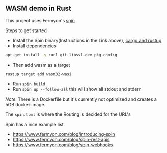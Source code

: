 ## WASM demo in Rust 

This project uses Fermyon's [spin](https://github.com/fermyon/spin)

Steps to get started
- Install the Spin binary(Instructions in the Link above), [cargo and rustup](https://doc.rust-lang.org/cargo/getting-started/installation.html)
- Install dependencies
```bash
apt-get install -y curl git libssl-dev pkg-config
```
- Then add wasm as a target
```bash
rustup target add wasm32-wasi
```
- Run `spin build`
- Run `spin up --follow-all` this will show all stdout and stderr

*Note*: There is a Dockerfile but it's currently not optimized and creates a 5GB docker image.

The `spin.toml` is where the Routing is decided for the URL's

Spin has a nice example list

- https://www.fermyon.com/blog/introducing-spin
- https://www.fermyon.com/blog/spin-rest-apis
- https://www.fermyon.com/blog/spin-webhooks

